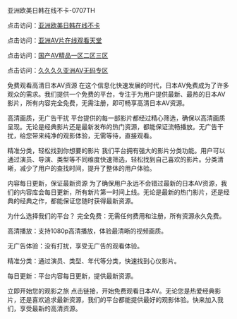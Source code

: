 亚洲欧美日韩在线不卡-0707TH

点击访问：<a href="https://bsdf-5f5.pages.dev/">亚洲欧美日韩在线不卡</a>

点击访问：<a href="https://cfad.pages.dev/">亚洲AV片在线观看天堂</a>

点击访问：<a href="https://gfd-5xg.pages.dev/">国产AⅤ精品一区二区三区</a>

点击访问：<a href="https://fdhf-454.pages.dev/">久久久久亚洲AV无码专区</a>



免费观看高清日本AV资源
在这个信息化快速发展的时代，日本AV免费成为了许多观众的需求。我们提供一个免费的平台，专注于为用户提供最新、最热的日本AV影片，所有内容完全免费，无需注册，即可畅享高清日本AV资源。

高清画质，无广告干扰
平台提供的每一部影片都经过精心筛选，确保以高清画质呈现。无论是经典影片还是最新发布的热门资源，都能保证流畅播放。无广告干扰，给您带来纯净的观影体验，无需等待，直接观看。

精准分类，轻松找到你想要的影片
我们平台拥有强大的影片分类功能。用户可以通过演员、导演、类型等不同维度快速筛选，轻松找到自己喜欢的影片。分类清晰，减少了用户的查找时间，提升了整体的用户体验。

内容每日更新，保证最新资源
为了确保用户永远不会错过最新的日本AV资源，我们的内容库会每日更新，所有新片第一时间上线。无论是最新的热门影片，还是经典的经典之作，都能保证您随时获得最新资源。

为什么选择我们的平台？
完全免费：无需任何费用和注册，所有资源永久免费。

高清播放：支持1080p高清播放，体验最清晰的视频画质。

无广告体验：没有打扰，享受无广告的观看体验。

精准分类：通过演员、类型、年代等分类，快速找到心仪影片。

每日更新：平台内容每日更新，提供最新资源。

立即开始您的观影之旅
点击链接，开始免费观看日本AV。无论您是热爱经典影片，还是喜欢追求最新资源，我们的平台都能提供最好的观影体验。快来加入我们，享受最新的高清资源。




<span style="display:none;">[Canonical link]( https://github.com/hk4616/4919 ）</span>
